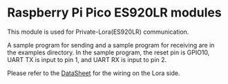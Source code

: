 # Raspberry Pi Pico ES920LR modules

This module is used for Private-Lora(ES920LR) communication.

A sample program for sending and a sample program for receiving are in the examples directory.
In the sample program, the reset pin is GPIO10, UART TX is input to pin 1, and UART RX is input to pin 2.

Please refer to the [DataSheet](https://easel5.com/documents/files/ES920LR%E3%83%87%E3%83%BC%E3%82%BF%E3%82%B7%E3%83%BC%E3%83%88_1.06-1.pdf) for the wiring on the Lora side.
